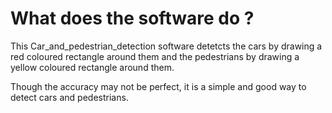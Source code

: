 # What does the software do ?

This Car_and_pedestrian_detection software detetcts the cars by drawing a red coloured rectangle around them and the pedestrians by drawing a yellow coloured rectangle around them.


Though the accuracy may not be perfect, it is a simple and good way to detect cars and pedestrians.
